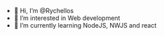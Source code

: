 - 👋 Hi, I’m @Rychellos
- 👀 I’m interested in Web development
- 🌱 I’m currently learning NodeJS, NWJS and react

<!---
Rychellos/Rychellos is a ✨ special ✨ repository because its `README.md` (this file) appears on your GitHub profile.
You can click the Preview link to take a look at your changes.
--->
